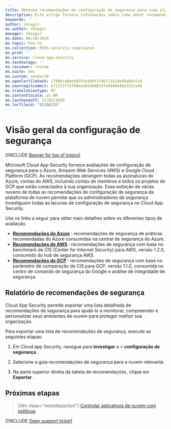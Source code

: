 ```yaml
---
title: Obtenha recomendações de configuração de segurança para suas plataformas de nuvem pública
description: Este artigo fornece informações sobre como obter recomendações de configuração de segurança em Cloud App Security para as plataformas de nuvem pública da sua organização.
keywords: ''
author: shsagir
ms.author: shsagir
manager: shsagir
ms.date: 06/28/2020
ms.topic: how-to
ms.collection: M365-security-compliance
ms.prod: ''
ms.service: cloud-app-security
ms.technology: ''
ms.reviewer: reutam
ms.suite: ems
ms.custom: seodec18
ms.openlocfilehash: c7906ca0ee69297e449f1f4b713a24e49a6befc6
ms.sourcegitcommit: e711727f2f00ee3b54e08337a5040449e352ca46
ms.translationtype: MT
ms.contentlocale: pt-BR
ms.lasthandoff: 11/02/2020
ms.locfileid: "93186135"
---
```

# <a name="security-configuration-overview"></a>Visão geral da configuração de segurança

[!INCLUDE [Banner for top of topics](includes/banner.md)]

Microsoft Cloud App Security fornece avaliações de configuração de segurança para o Azure, Amazon Web Services (AWS) e Google Cloud Platform (GCP). As recomendações abrangem todas as assinaturas do Azure, contas do AWS, incluindo contas de membros e todos os projetos do GCP que estão conectados à sua organização. Essa exibição de várias nuvens de todas as recomendações de configuração de segurança da plataforma de nuvem permite que os administradores de segurança investiguem todas as lacunas de configuração de segurança no Cloud App Security.

Use os links a seguir para obter mais detalhes sobre os diferentes tipos de avaliação.

- **[Recomendações do Azure](security-config-azure.md)** : recomendações de segurança de práticas recomendadas do Azure consumidas na central de segurança do Azure.
- **[Recomendações de AWS](security-config-aws.md)** : recomendações de segurança com base no benchmark de CIS (Center for Internet Security) para AWS, versão 1.2.0, consumido do hub de segurança AWS.
- **[Recomendações de GCP](security-config-gcp.md)** : recomendações de segurança com base no parâmetro de comparação de CIS para GCP, versão 1.1.0, consumida no centro de comando de segurança do Google e análise de integridade de segurança.

## <a name="security-recommendations-report"></a>Relatório de recomendações de segurança

Cloud App Security permite exportar uma lista detalhada de recomendações de segurança para ajudá-lo a monitorar, compreender e personalizar seus ambientes de nuvem para proteger melhor sua organização.

Para exportar uma lista de recomendações de segurança, execute as seguintes etapas:

1. Em Cloud app Security, navegue para **investigar** a  >  **configuração de segurança** .

1. Selecione a guia recomendações de segurança para a nuvem relevante.
1. Na parte superior direita da tabela de recomendações, clique em **Exportar** .

## <a name="next-steps"></a>Próximas etapas

> [!div class="nextstepaction"]
> [Controlar aplicativos de nuvem com políticas](control-cloud-apps-with-policies.md)

[!INCLUDE [Open support ticket](includes/support.md)]
